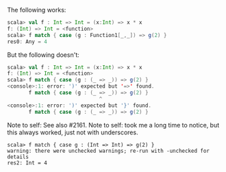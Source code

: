 The following works:
```scala
scala> val f : Int => Int = (x:Int) => x * x
f: (Int) => Int = <function>
scala> f match { case (g : Function1[_,_]) => g(2) }
res0: Any = 4
```

But the following doesn't:
```scala
scala> val f : Int => Int = (x:Int) => x * x
f: (Int) => Int = <function>
scala> f match { case (g : (_ => _)) => g(2) }
<console>:1: error: ')' expected but '=>' found.
       f match { case (g : (_ => _)) => g(2) }
                              ^
<console>:1: error: ')' expected but '}' found.
       f match { case (g : (_ => _)) => g(2) }
```
Note to self: See also #2161.
Note to self: took me a long time to notice, but this always worked, just not with underscores.
```
scala> f match { case g : (Int => Int) => g(2) } 
warning: there were unchecked warnings; re-run with -unchecked for details
res2: Int = 4
```
